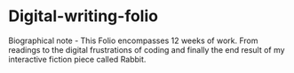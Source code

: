 # Digital-writing-folio

Biographical note - This Folio encompasses 12 weeks of work. From readings to the digital frustrations of coding and finally the end result of my interactive fiction piece called Rabbit. 
